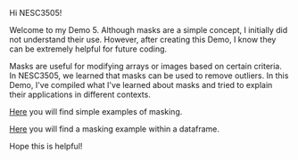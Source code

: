 Hi NESC3505!

Welcome to my Demo 5. Although masks are a simple concept, I initially did not understand their use. However, after creating this Demo, I know they can be extremely helpful for future coding.

Masks are useful for modifying arrays or images based on certain criteria. In NESC3505, we learned that masks can be used to remove outliers. In this Demo, I've compiled what I've learned about masks and tried to explain their applications in different contexts. 

[Here](Demo_5_one.md) you will find simple examples of masking.

[Here](5.1.md) you will find a masking example within a dataframe.

Hope this is helpful!
